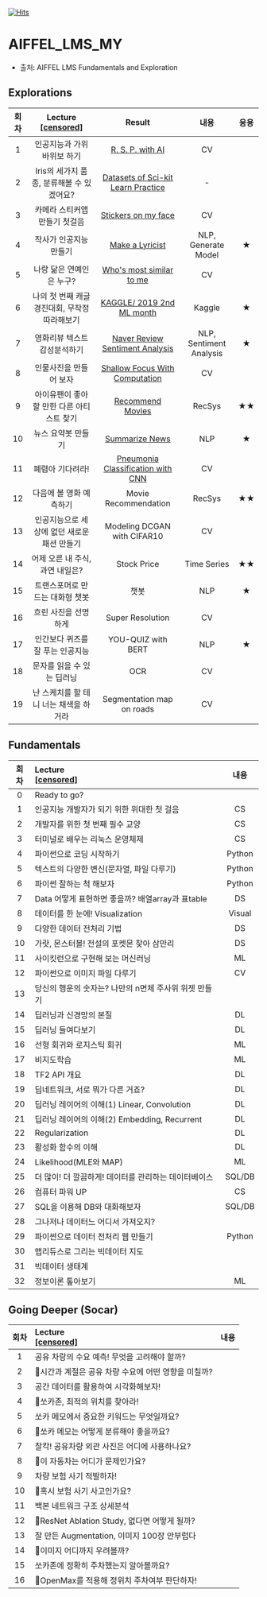 [![Hits](https://hits.seeyoufarm.com/api/count/incr/badge.svg?url=https%3A%2F%2Fgithub.com%2Fthk-lightman%2FAIFFEL_LMS_MY&count_bg=%2379C83D&title_bg=%23555555&icon=&icon_color=%23E7E7E7&title=hits&edge_flat=false)](https://hits.seeyoufarm.com)

# AIFFEL_LMS_MY  

- 출처: AIFFEL LMS Fundamentals and Exploration

## Explorations

| 회차 | Lecture<br/>[[censored]](https://github.com/thk-lightman/AIFFEL-Archive) |                            Result                            |          내용           | 응용 |
| :--: | :----------------------------------------------------------: | :----------------------------------------------------------: | :---------------------: | :--: |
|  1   |                  인공지능과 가위바위보 하기                  | [R. S. P. with AI](https://github.com/thk-lightman/AIFFEL_LMS_MY/blob/master/%5BE-01%5D%20%EC%9D%B8%EA%B3%B5%EC%A7%80%EB%8A%A5%EA%B3%BC%20%EA%B0%80%EC%9C%84%EB%B0%94%EC%9C%84%EB%B3%B4.ipynb) |           CV            |      |
|  2   |          Iris의 세가지 품종, 분류해볼 수 있겠어요?           | [Datasets of Sci-kit Learn Practice](https://github.com/thk-lightman/AIFFEL_LMS_MY/blob/master/%5BE-02%5D%20sklearn.datasets%20%EC%97%B0%EC%8A%B5.ipynb) |            -            |      |
|  3   |                카메라 스티커앱 만들기 첫걸음                 | [Stickers on my face](https://github.com/thk-lightman/AIFFEL_LMS_MY/blob/master/%5BE-03%5D%20Stikers%20On%20My%20face.ipynb) |           CV            |      |
|  4   |                    작사가 인공지능 만들기                    | [Make a Lyricist](https://github.com/thk-lightman/AIFFEL_LMS_MY/blob/master/%5BE-04%5D%20Make%20a%20Lyricsht.ipynb) |   NLP, Generate Model   |  ★   |
|  5   |                   나랑 닮은 연예인은 누구?                   | [Who's most similar to me](https://github.com/thk-lightman/AIFFEL_LMS_MY/blob/master/%5BE-05%5D%20Who's%20similarest%20to%20me.ipynb) |           CV            |      |
|  6   |        나의 첫 번째 캐글 경진대회, 무작정 따라해보기         | [KAGGLE/ 2019 2nd ML month](https://github.com/thk-lightman/AIFFEL_LMS_MY/blob/master/%5BE-06%5D%20KAGGLE%2C%202019%202nd%20ML%20month.ipynb) |         Kaggle          |  ★   |
|  7   |                 영화리뷰 텍스트 감성분석하기                 | [Naver Review Sentiment Analysis](https://github.com/thk-lightman/AIFFEL_LMS_MY/blob/master/%5BE-07%5D%20Naver%20Review%20Sentiment%20Analysis.ipynb) | NLP, Sentiment Analysis |  ★   |
|  8   |                    인물사진을 만들어 보자                    | [Shallow Focus With Computation](https://github.com/thk-lightman/AIFFEL_LMS_MY/blob/master/%5BE-08%5D%20Shallow%20Focus%20With%20Computation.ipynb) |           CV            |      |
|  9   |          아이유팬이 좋아할 만한 다른 아티스트 찾기           | [Recommend Movies](https://github.com/thk-lightman/AIFFEL_LMS_MY/blob/master/%5BE-09%5D%20Recommend%20Movies.ipynb) |         RecSys          |  ★★  |
|  10  |                      뉴스 요약봇 만들기                      |                      [Summarize News]()                      |           NLP           |  ★   |
|  11  |                       폐렴아 기다려라!                       |            [Pneumonia Classification with CNN]()             |           CV            |      |
|  12  |                   다음에 볼 영화 예측하기                    |                     Movie Recommendation                     |         RecSys          |  ★★  |
|  13  |         인공지능으로 세상에 없던 새로운 패션 만들기          |                 Modeling DCGAN with CIFAR10                  |           CV            |      |
|  14  |               어제 오른 내 주식, 과연 내일은?                |                         Stock Price                          |       Time Series       |  ★★  |
|  15  |               트랜스포머로 만드는 대화형 챗봇                |                             챗봇                             |           NLP           |  ★   |
|  16  |                     흐린 사진을 선명하게                     |                       Super Resolution                       |           CV            |      |
|  17  |               인간보다 퀴즈를 잘 푸는 인공지능               |                      YOU-QUIZ with BERT                      |           NLP           |  ★   |
|  18  |                  문자를 읽을 수 있는 딥러닝                  |                             OCR                              |           CV            |      |
|  19  |            난 스케치를 할 테니 너는 채색을 하거라            |                  Segmentation map on roads                   |           CV            |      |

## Fundamentals

| 회차 | Lecture<br/>[[censored]](https://github.com/thk-lightman/AIFFEL-Archive) |  내용  |
| :--: | :----------------------------------------------------------- | :----: |
|  0   | Ready to go?                                                 |        |
|  1   | 인공지능 개발자가 되기 위한 위대한 첫 걸음                   |   CS   |
|  2   | 개발자를 위한 첫 번째 필수 교양                              |   CS   |
|  3   | 터미널로 배우는 리눅스 운영체제                              |   CS   |
|  4   | 파이썬으로 코딩 시작하기                                     | Python |
|  5   | 텍스트의 다양한 변신(문자열, 파일 다루기)                    | Python |
|  6   | 파이썬 잘하는 척 해보자                                      | Python |
|  7   | Data 어떻게 표현하면 좋을까? 배열array과 표table             |   DS   |
|  8   | 데이터를 한 눈에! Visualization                              | Visual |
|  9   | 다양한 데이터 전처리 기법                                    |   DS   |
|  10  | 가랏, 몬스터볼! 전설의 포켓몬 찾아 삼만리                    |   DS   |
|  11  | 사이킷런으로 구현해 보는 머신러닝                            |   ML   |
|  12  | 파이썬으로 이미지 파일 다루기                                |   CV   |
|  13  | 당신의 행운의 숫자는? 나만의 n면체 주사위 위젯 만들기        |        |
|  14  | 딥러닝과 신경망의 본질                                       |   DL   |
|  15  | 딥러닝 들여다보기                                            |   DL   |
|  16  | 선형 회귀와 로지스틱 회귀                                    |   ML   |
|  17  | 비지도학습                                                   |   ML   |
|  18  | TF2 API 개요                                                 |   DL   |
|  19  | 딥네트워크, 서로 뭐가 다른 거죠?                             |   DL   |
|  20  | 딥러닝 레이어의 이해(1) Linear, Convolution                  |   DL   |
|  21  | 딥러닝 레이어의 이해(2) Embedding, Recurrent                 |   DL   |
|  22  | Regularization                                               |   DL   |
|  23  | 활성화 함수의 이해                                           |   DL   |
|  24  | Likelihood(MLE와 MAP)                                        |   ML   |
|  25  | 더 많이! 더 깔끔하게! 데이터를 관리하는 데이터베이스         | SQL/DB |
|  26  | 컴퓨터 파워 UP                                               |   CS   |
|  27  | SQL을 이용해 DB와 대화해보자                                 | SQL/DB |
|  28  | 그나저나 데이터느 어디서 가져오지?                           |        |
|  29  | 파이썬으로 데이터 전처리 웹 만들기                           | Python |
|  30  | 맵리듀스로 그리는 빅데이터 지도                              |        |
|  31  | 빅데이터 생태계                                              |        |
|  32  | 정보이론 톺아보기                                            |   ML   |

## Going Deeper (Socar)

| 회차 | Lecture<br/>[[censored]](https://github.com/thk-lightman/AIFFEL-Archive) | 내용 |
| :--: | :----------------------------------------------------------- | :--: |
|  1   | 공유 차랑의 수요 예측! 무엇을 고려해야 할까?                 |      |
|  2   | 🚩시간과 계절은 공유 차량 수요에 어떤 영향을 미칠까?          |      |
|  3   | 공간 데이터를 활용하여 시각화해보자!                         |      |
|  4   | 🚩쏘카존, 최적의 위치를 찾아라!                               |      |
|  5   | 쏘카 메모에서 중요한 키워드는 무엇일까요?                    |      |
|  6   | 🚩쏘카 메모는 어떻게 분류해야 좋을까요?                       |      |
|  7   | 찰칵! 공유차량 외관 사진은 어디에 사용하나요?                |      |
|  8   | 🚩이 자동차는 어디가 문제인가요?                              |      |
|  9   | 차량 보험 사기 적발하자!                                     |      |
|  10  | 🚩혹시 보험 사기 사고인가요?                                  |      |
|  11  | 백본 네트워크 구조 상세분석                                  |      |
|  12  | 🚩ResNet Ablation Study, 없다면 어떻게 될까?                  |      |
|  13  | 잘 만든 Augmentation, 이미지 100장 안부럽다                  |      |
|  14  | 🚩이미지 어디까지 우려볼까?                                   |      |
|  15  | 쏘카존에 정확히 주차했는지 알아볼까요?                       |      |
|  16  | 🚩OpenMax를 적용해 정위치 주차여부 판단하자!                  |      |

